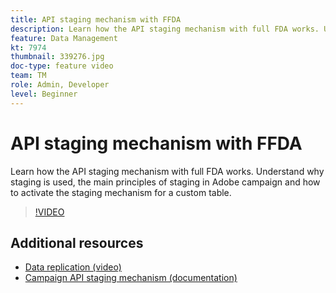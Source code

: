 ```yaml
---
title: API staging mechanism with FFDA
description: Learn how the API staging mechanism with full FDA works. Understand why staging is used, the main principles of staging in Adobe campaign and how to activate the staging mechanism for a custom table.
feature: Data Management
kt: 7974
thumbnail: 339276.jpg
doc-type: feature video
team: TM
role: Admin, Developer
level: Beginner
---
```

# API staging mechanism with FFDA

Learn how the API staging mechanism with full FDA works. Understand why staging is used, the main principles of staging in Adobe campaign and how to activate the staging mechanism for a custom table.

>[!VIDEO](https://video.tv.adobe.com/v/339276?quality=12)

## Additional resources

* [Data replication (video)](/help/data-management/data-replication.md)
* [Campaign API staging mechanism (documentation)](https://experienceleague.adobe.com/docs/campaign/campaign-v8/architecture/api/staging.html?lang=en)

